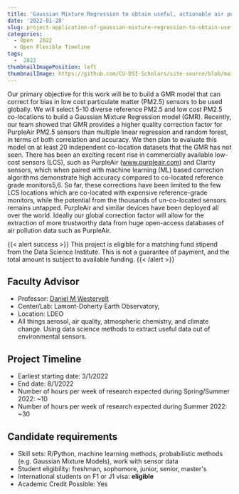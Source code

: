 ```yaml
---
title: 'Gaussian Mixture Regression to obtain useful, actionable air pollution data from consumer-grade, low-cost monitoring devices'
date: '2022-01-28'
slug: project-application-of-gaussian-mixture-regression-to-obtain-useful-actionable-air-pollution-data-from-consumer-grade-low-cost-monitoring-devices
categories:
  - Open  2022 
  - Open Flexible Timeline
tags:
  -  2022
thumbnailImagePosition: left
thumbnailImage: https://github.com/CU-DSI-Scholars/site-source/blob/main/static/img/co2_cloud.png?raw=true
---
```

Our primary objective for this work will be to build a GMR model that can correct for bias in low cost particulate matter (PM2.5) sensors to be used globally. We will select 5-10 diverse reference PM2.5 and low cost PM2.5 co-locations to build a Gaussian Mixture Regression model (GMR). Recently, our team showed that GMR provides a higher quality correction factor for PurpleAir PM2.5 sensors than multiple linear regression and random forest, in terms of both correlation and accuracy. We then plan to evaluate this model on at least 20 independent co-location datasets that the GMR has not seen. There has been an exciting recent rise in commercially available low-cost sensors (LCS), such as PurpleAir (www.purpleair.com) and Clarity sensors, which when paired with machine learning (ML) based correction algorithms demonstrate high accuracy compared to co-located reference grade monitors5,6. So far, these corrections have been limited to the few LCS locations which are co-located with expensive reference-grade monitors, while the potential from the thousands of un-co-located sensors remains untapped. PurpleAir and similar devices have been deployed all over the world. Ideally our global correction factor will allow for the extraction of more trustworthy data from huge open-access databases of air pollution data such as PurpleAir. 

<!--more-->

{{< alert success >}}
This project is eligible for a matching fund stipend from the Data Science Institute. This is not a guarantee of payment, and the total amount is subject to available funding.
{{< /alert >}}

## Faculty Advisor
+ Professor: [Daniel M Westervelt](https://aerosol.ldeo.columbia.edu/)
+ Center/Lab: Lamont-Doherty Earth Observatory,
+ Location: LDEO
+ All things aerosol, air quality, atmospheric chemistry, and climate change. Using data science methods to extract useful data out of environmental sensors.

## Project Timeline
+ Earliest starting date: 3/1/2022
+ End date: 8/1/2022
+ Number of hours per week of research expected during Spring/Summer 2022: ~10
+ Number of hours per week of research expected during Summer 2022: ~30

## Candidate requirements
+ Skill sets: R/Python, machine learning methods, probabilistic methods (e.g. Gaussian Mixture Models),  work with sensor data
+ Student eligibility: freshman, sophomore, junior, senior, master's
+ International students on F1 or J1 visa: **eligible**
+ Academic Credit Possible: Yes

